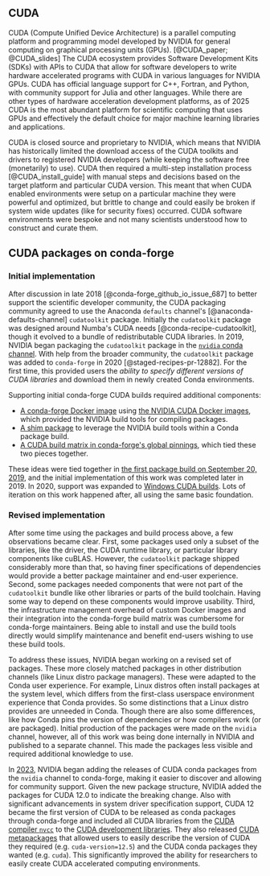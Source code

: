 ## CUDA

CUDA (Compute Unified Device Architecture) is a parallel computing platform and programming model developed by NVIDIA for general computing on graphical processing units (GPUs). [@CUDA_paper; @CUDA_slides]
The CUDA ecosystem provides Software Development Kits (SDKs) with APIs to CUDA that allow for software developers to write hardware accelerated programs with CUDA in various languages for NVIDIA GPUs.
CUDA has official language support for C++, Fortran, and Python, with community support for Julia and other languages.
While there are other types of hardware acceleration development platforms, as of 2025 CUDA is the most abundant platform for scientific computing that uses GPUs and effectively the default choice for major machine learning libraries and applications.

CUDA is closed source and proprietary to NVIDIA, which means that NVIDIA has historically limited the download access of the CUDA toolkits and drivers to registered NVIDIA developers (while keeping the software free (monetarily) to use).
CUDA then required a multi-step installation process [@CUDA_install_guide] with manual steps and decisions based on the target platform and particular CUDA version.
This meant that when CUDA enabled environments were setup on a particular machine they were powerful and optimized, but brittle to change and could easily be broken if system wide updates (like for security fixes) occurred.
CUDA software environments were bespoke and not many scientists understood how to construct and curate them.

## CUDA packages on conda-forge

### Initial implementation

After discussion in late 2018 [@conda-forge_github_io_issue_687] to better support the scientific developer community, the CUDA packaging community agreed to use the Anaconda `defaults` channel's [@anaconda-defaults-channel] `cudatoolkit` package.
Initially the `cudatoolkit` package was designed around Numba's CUDA needs [@conda-recipe-cudatoolkit], though it evolved to a bundle of redistributable CUDA libraries.
In 2019, NVIDIA began packaging the `cudatoolkit` package in the [`nvidia` conda channel](https://anaconda.org/nvidia).
With help from the broader community, the `cudatoolkit` package was added to `conda-forge` in 2020 [@staged-recipes-pr-12882].
For the first time, this provided users the _ability to specify different versions of CUDA libraries_ and download them in newly created Conda environments.

Supporting initial conda-forge CUDA builds required additional components:
* [A conda-forge Docker image](https://github.com/conda-forge/docker-images/pull/93) using [the NVIDIA CUDA Docker images](https://hub.docker.com/r/nvidia/cuda/), which provided the NVIDIA build tools for compiling packages.
* [A shim package](https://github.com/conda-forge/staged-recipes/pull/8229) to leverage the NVIDIA build tools within a Conda package build.
* [A CUDA build matrix in conda-forge's global pinnings](https://github.com/conda-forge/conda-forge-pinning-feedstock/pull/285), which tied these two pieces together.

These ideas were tied together in [the first package build on September 20, 2019](https://github.com/conda-forge/ucx-split-feedstock/pull/14), and the initial implementation of this work was completed later in 2019. In 2020, support was expanded to [Windows CUDA builds](https://github.com/conda-forge/conda-forge-pinning-feedstock/pull/914).
Lots of iteration on this work happened after, all using the same basic foundation.

### Revised implementation

After some time using the packages and build process above, a few observations became clear.
First, some packages used only a subset of the libraries, like the driver, the CUDA runtime library, or particular library components like cuBLAS.
However, the `cudatoolkit` package shipped considerably more than that, so having finer specifications of dependencies would provide a better package maintainer and end-user experience.
Second, some packages needed components that were not part of the `cudatoolkit` bundle like other libraries or parts of the build toolchain.
Having some way to depend on these components would improve usability.
Third, the infrastructure management overhead of custom Docker images and their integration into the conda-forge build matrix was cumbersome for conda-forge maintainers.
Being able to install and use the build tools directly would simplify maintenance and benefit end-users wishing to use these build tools.

To address these issues, NVIDIA began working on a revised set of packages.
These more closely matched packages in other distribution channels (like Linux distro package managers).
These were adapted to the Conda user experience.
For example, Linux distros often install packages at the system level, which differs from the first-class userspace environment experience that Conda provides.
So some distinctions that a Linux distro provides are unneeded in Conda.
Though there are also some differences, like how Conda pins the version of dependencies or how compilers work (or are packaged).
Initial production of the packages were made on the `nvidia` channel, however, all of this work was being done internally in NVIDIA and published to a separate channel.
This made the packages less visible and required additional knowledge to use.

In [2023](https://youtu.be/WgKwlGgVzYE?si=hfyAo6qLma8hnJ-N), NVIDIA began adding the releases of CUDA conda packages from the `nvidia` channel to conda-forge, making it easier to discover and allowing for community support.
Given the new package structure, NVIDIA added the packages for CUDA 12.0 to indicate the breaking change.
Also with significant advancements in system driver specification support, CUDA 12 became the first version of CUDA to be released as conda packages through conda-forge and included all CUDA libraries from the [CUDA compiler `nvcc`](https://github.com/conda-forge/cuda-nvcc-feedstock) to the [CUDA development libraries](https://github.com/conda-forge/cuda-libraries-dev-feedstock).
They also released [CUDA metapackages](https://github.com/conda-forge/cuda-feedstock/) that allowed users to easily describe the version of CUDA they required (e.g. `cuda-version=12.5`) and the CUDA conda packages they wanted (e.g. `cuda`).
This significantly improved the ability for researchers to easily create CUDA accelerated computing environments.
